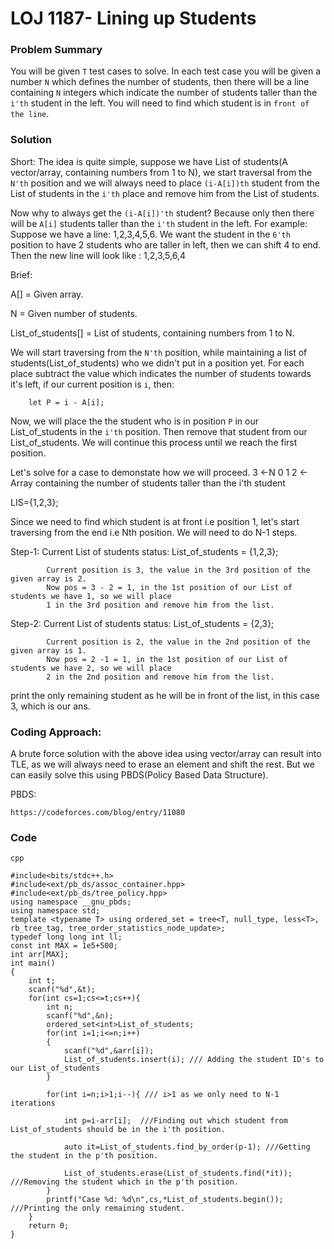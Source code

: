 # LOJ 1187- Lining up Students

### Problem Summary
You will be given `T` test cases to solve. In each test case you will be given a number `N` which defines the number of students, then there will be a line containing `N` integers which indicate the number of students taller than the `i'th` student in the left. You will need to find which student is in `front of the line`.

### Solution

Short:
The idea is quite simple, suppose we have List of students(A vector/array, containing numbers from 1 to N), we start traversal from the `N'th` position and  we will always need to place `(i-A[i])th` student from the List of students in the `i'th` place and remove him from the List of students.

Now why to always get the `(i-A[i])'th` student? Because only then there will be `A[i]` students taller than the `i'th` student in the left. For example: Suppose we have a line: 1,2,3,4,5,6. We want the student in the `6'th` position to have 2 students who are taller in left, then we can shift 4 to end. Then the new line  will look like : 1,2,3,5,6,4

Brief:

A[] = Given array.

N = Given number of students.

List_of_students[] = List of students, containing numbers from 1 to N.

We will start traversing from the `N'th` position, while maintaining a list of students(List_of_students) who we didn't put in a position yet. For each place subtract the value which indicates the number of students towards it's left, if our current position is `i`, then:
          
        let P = i - A[i];

Now, we will place the the student who is in position `P` in our List_of_students in the `i'th` position. Then remove that student from our List_of_students. We will continue this process until we reach the first position.


Let's solve for a case to demonstate how we will proceed.
3  <-N
0 1 2   <- Array containing the number of students taller than the i'th student

LIS={1,2,3};

Since we need to find which student is at front i.e position 1, let's start traversing from the end i.e Nth position. We will need to do N-1 steps.

Step-1: Current List of students status: List_of_students = {1,2,3};

            Current position is 3, the value in the 3rd position of the given array is 2.
            Now pos = 3 - 2 = 1, in the 1st position of our List of students we have 1, so we will place 
            1 in the 3rd position and remove him from the list.

Step-2: Current List of students status: List_of_students = {2,3};

            Current position is 2, the value in the 2nd position of the given array is 1.
            Now pos = 2 -1 = 1, in the 1st position of our List of students we have 2, so we will place 
            2 in the 2nd position and remove him from the list.

print the only remaining student as he will be in front of the list, in this case 3, which is our ans.

### Coding Approach:
A brute force solution with the above idea using vector/array can result into TLE, as we will always need to erase an element and shift the rest. But we can easily solve this using PBDS(Policy Based Data Structure).

PBDS:
```
https://codeforces.com/blog/entry/11080

```

### Code
```
cpp

#include<bits/stdc++.h>
#include<ext/pb_ds/assoc_container.hpp>
#include<ext/pb_ds/tree_policy.hpp>
using namespace __gnu_pbds;
using namespace std;
template <typename T> using ordered_set = tree<T, null_type, less<T>, rb_tree_tag, tree_order_statistics_node_update>;
typedef long long int ll;
const int MAX = 1e5+500;
int arr[MAX];
int main()
{
    int t;
    scanf("%d",&t);
    for(int cs=1;cs<=t;cs++){
        int n;
        scanf("%d",&n);
        ordered_set<int>List_of_students;
        for(int i=1;i<=n;i++)
        {
            scanf("%d",&arr[i]);
            List_of_students.insert(i); /// Adding the student ID's to our List_of_students
        }

        for(int i=n;i>1;i--){ /// i>1 as we only need to N-1 iterations

            int p=i-arr[i];  ///Finding out which student from List_of_students should be in the i'th position.

            auto it=List_of_students.find_by_order(p-1); ///Getting the student in the p'th position.

            List_of_students.erase(List_of_students.find(*it)); ///Removing the student which in the p'th position.
        }
        printf("Case %d: %d\n",cs,*List_of_students.begin()); ///Printing the only remaining student.
    }
    return 0;
}


```

